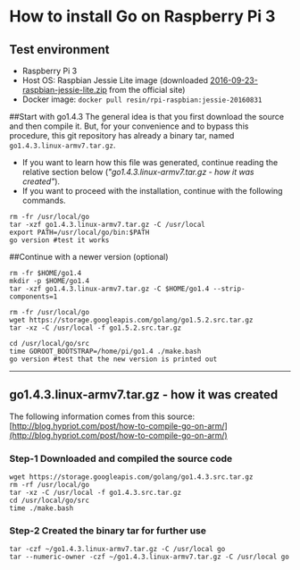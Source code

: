 # How to install Go on Raspberry Pi 3
## Test environment
 - Raspberry Pi 3
 - Host OS: Raspbian Jessie Lite image (downloaded [2016-09-23-raspbian-jessie-lite.zip](http://director.downloads.raspberrypi.org/raspbian_lite/images/raspbian_lite-2016-09-28/2016-09-23-raspbian-jessie-lite.zip) from the official site)
 - Docker image: `docker pull resin/rpi-raspbian:jessie-20160831`

##Start with go1.4.3
The general idea is that you first download the source and then compile it. But, for your convenience and to bypass this procedure, this git repository has already a binary tar, named `go1.4.3.linux-armv7.tar.gz`.

 - If you want to learn how this file was generated, continue reading the relative section below (*"go1.4.3.linux-armv7.tar.gz - how it was created"*).
 - If you want to proceed with the installation, continue with the following commands. 

```
rm -fr /usr/local/go
tar -xzf go1.4.3.linux-armv7.tar.gz -C /usr/local
export PATH=/usr/local/go/bin:$PATH
go version #test it works
```

##Continue with a newer version (optional)
```
rm -fr $HOME/go1.4
mkdir -p $HOME/go1.4
tar -xzf go1.4.3.linux-armv7.tar.gz -C $HOME/go1.4 --strip-components=1

rm -fr /usr/local/go
wget https://storage.googleapis.com/golang/go1.5.2.src.tar.gz
tar -xz -C /usr/local -f go1.5.2.src.tar.gz

cd /usr/local/go/src
time GOROOT_BOOTSTRAP=/home/pi/go1.4 ./make.bash
go version #test that the new version is printed out
```



---

## go1.4.3.linux-armv7.tar.gz - how it was created
The following information comes from this source: [http://blog.hypriot.com/post/how-to-compile-go-on-arm/](http://blog.hypriot.com/post/how-to-compile-go-on-arm/)
### Step-1 Downloaded and compiled the source code
```
wget https://storage.googleapis.com/golang/go1.4.3.src.tar.gz
rm -rf /usr/local/go
tar -xz -C /usr/local -f go1.4.3.src.tar.gz
cd /usr/local/go/src
time ./make.bash
```

### Step-2 Created the binary tar for further use
```
tar -czf ~/go1.4.3.linux-armv7.tar.gz -C /usr/local go
tar --numeric-owner -czf ~/go1.4.3.linux-armv7.tar.gz -C /usr/local go
```
